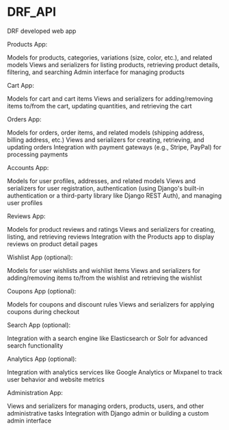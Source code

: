 # DRF_API
DRF developed web app



Products App:

Models for products, categories, variations (size, color, etc.), and related models
Views and serializers for listing products, retrieving product details, filtering, and searching
Admin interface for managing products


Cart App:

Models for cart and cart items
Views and serializers for adding/removing items to/from the cart, updating quantities, and retrieving the cart


Orders App:

Models for orders, order items, and related models (shipping address, billing address, etc.)
Views and serializers for creating, retrieving, and updating orders
Integration with payment gateways (e.g., Stripe, PayPal) for processing payments


Accounts App:

Models for user profiles, addresses, and related models
Views and serializers for user registration, authentication (using Django's built-in authentication or a third-party library like Django REST Auth), and managing user profiles


Reviews App:

Models for product reviews and ratings
Views and serializers for creating, listing, and retrieving reviews
Integration with the Products app to display reviews on product detail pages


Wishlist App (optional):

Models for user wishlists and wishlist items
Views and serializers for adding/removing items to/from the wishlist and retrieving the wishlist


Coupons App (optional):

Models for coupons and discount rules
Views and serializers for applying coupons during checkout


Search App (optional):

Integration with a search engine like Elasticsearch or Solr for advanced search functionality


Analytics App (optional):

Integration with analytics services like Google Analytics or Mixpanel to track user behavior and website metrics


Administration App:

Views and serializers for managing orders, products, users, and other administrative tasks
Integration with Django admin or building a custom admin interface